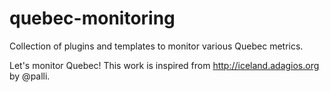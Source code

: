 quebec-monitoring
=================

Collection of plugins and templates to monitor various Quebec metrics.

Let's monitor Quebec! This work is inspired from
http://iceland.adagios.org by @palli.
